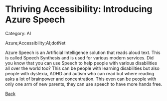 # Thriving Accessibility: Introducing Azure Speech

Category: AI

Azure;Accessibility;AI;dotNet

Azure Speech is an Artificial Intelligence solution that reads aloud text. This is called Speech Synthesis and is used for various modern services.  Did you know that you can use Speech to help people with various disabilities all over the world too? This can be people with learning disabilities but also people with dyslexia, ADHD and autism who can read but where reading asks a lot of brainpower and concentration. This even can be people with only one arm of new parents, they can use speech to have more hands free.

[Back](AI.md)
